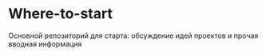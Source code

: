 # Where-to-start
Основной репозиторий для старта: обсуждение идей проектов и прочая вводная информация

